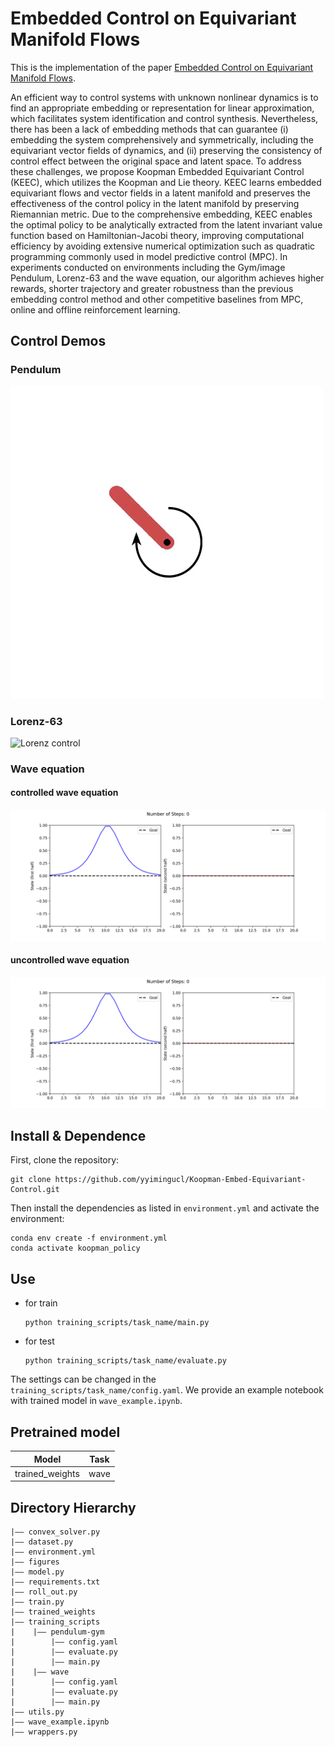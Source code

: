 Embedded Control on Equivariant Manifold Flows
===

This is the implementation of the paper [Embedded Control on Equivariant Manifold Flows](https://arxiv.org/abs/2312.01544).

An efficient way to control systems with unknown nonlinear dynamics is to find an appropriate embedding or representation for linear approximation, which facilitates system identification and control synthesis. Nevertheless, there has been a lack of embedding methods that can guarantee (i) embedding the system comprehensively and symmetrically, including the equivariant vector fields of dynamics, and (ii) preserving the consistency of control effect between the original space and latent space. To address these challenges, we propose Koopman Embedded Equivariant Control (KEEC), which utilizes the Koopman and Lie theory. KEEC learns embedded equivariant flows and vector fields in a latent manifold and preserves the effectiveness of the control policy in the latent manifold by preserving Riemannian metric. Due to the comprehensive embedding, KEEC enables the optimal policy to be analytically extracted from the latent invariant value function based on Hamiltonian-Jacobi theory, improving computational efficiency by avoiding extensive numerical optimization such as quadratic programming commonly used in model predictive control (MPC). In experiments conducted on environments including the Gym/image Pendulum, Lorenz-63 and the wave equation, our algorithm achieves higher rewards, shorter trajectory and greater robustness than the previous embedding control method and other competitive baselines from MPC, online and offline reinforcement learning.
## Control Demos
### Pendulum 
![Pendulum control](figures/pendulum.gif)
### Lorenz-63
![Lorenz control](figures/lorentz_attractor_keec.gif)
### Wave equation
#### controlled wave equation
![KEEC controlled wave equation](figures/keec_controlled_wave.gif)
#### uncontrolled wave equation
![Uncontrolled wave equation](figures/uncontrolled_wave.gif)

## Install & Dependence
First, clone the repository:
```
git clone https://github.com/yyimingucl/Koopman-Embed-Equivariant-Control.git
```
Then install the dependencies as listed in ```environment.yml``` and activate the environment: 
```
conda env create -f environment.yml
conda activate koopman_policy
```
## Use
- for train
  ```
  python training_scripts/task_name/main.py
  ```
- for test
  ```
  python training_scripts/task_name/evaluate.py
  ```
The settings can be changed in the ```training_scripts/task_name/config.yaml```. We provide an example notebook with trained model in ```wave_example.ipynb```.
## Pretrained model
| Model | Task |
| ---     | ---   |
| trained_weights | wave |



## Directory Hierarchy
```
|—— convex_solver.py
|—— dataset.py
|—— environment.yml
|—— figures
|—— model.py
|—— requirements.txt
|—— roll_out.py
|—— train.py
|—— trained_weights
|—— training_scripts
|    |—— pendulum-gym
|        |—— config.yaml
|        |—— evaluate.py
|        |—— main.py
|    |—— wave
|        |—— config.yaml
|        |—— evaluate.py
|        |—— main.py
|—— utils.py
|—— wave_example.ipynb
|—— wrappers.py
```
